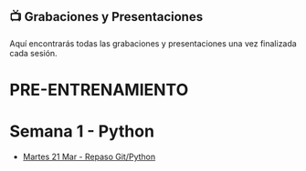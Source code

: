 ## 📺 Grabaciones y Presentaciones
Aquí encontrarás todas las grabaciones y presentaciones una vez finalizada cada sesión.

# PRE-ENTRENAMIENTO
# Semana 1 - Python
- [Martes 21 Mar - Repaso Git/Python ](https://drive.google.com/drive/folders/1qufftpFHWR9dnJPXnrHeJzbAAu_VUn71?usp=sharing)

